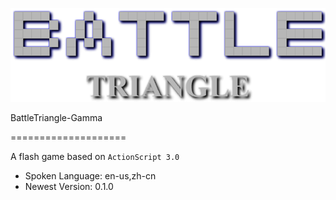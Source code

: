 ![Title](Title_Img.png)

BattleTriangle-Gamma

====================

A flash game based on `ActionScript 3.0`

* Spoken Language: en-us,zh-cn
* Newest Version: 0.1.0